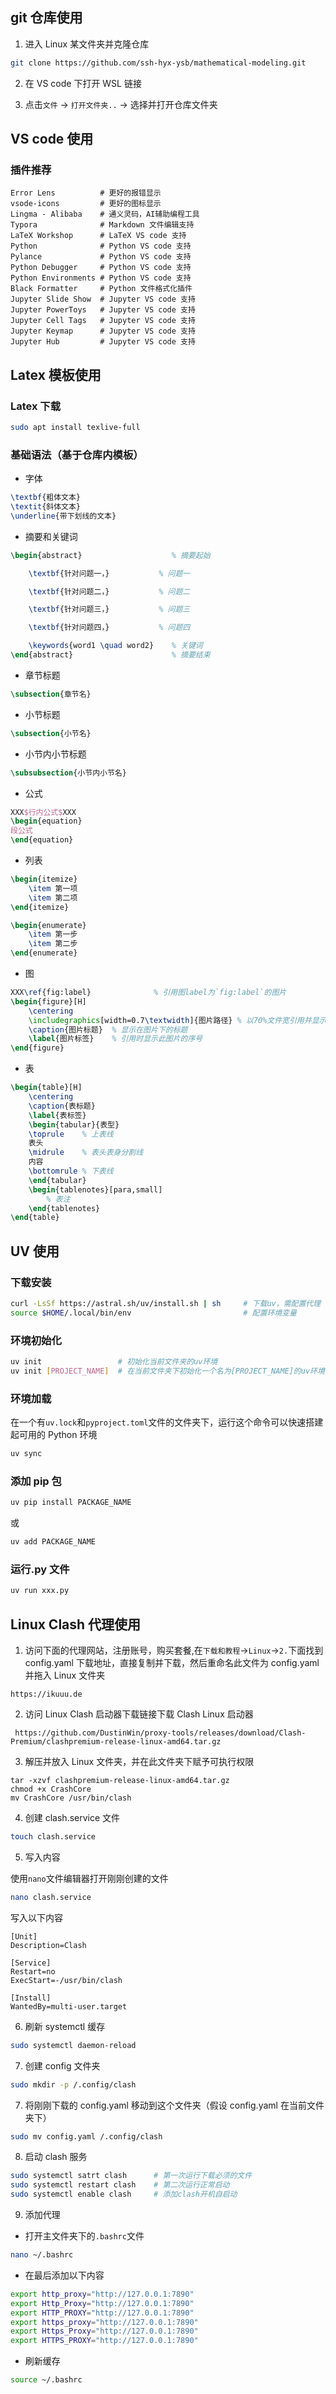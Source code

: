 ## git 仓库使用

1. 进入 Linux 某文件夹并克隆仓库

```bash
git clone https://github.com/ssh-hyx-ysb/mathematical-modeling.git
```

2. 在 VS code 下打开 WSL 链接

3. 点击`文件` -> `打开文件夹..` -> 选择并打开仓库文件夹

## VS code 使用

### 插件推荐

```plain
Error Lens          # 更好的报错显示
vsode-icons         # 更好的图标显示
Lingma - Alibaba    # 通义灵码，AI辅助编程工具
Typora              # Markdown 文件编辑支持
LaTeX Workshop      # LaTeX VS code 支持
Python              # Python VS code 支持
Pylance             # Python VS code 支持
Python Debugger     # Python VS code 支持
Python Environments # Python VS code 支持
Black Formatter     # Python 文件格式化插件
Jupyter Slide Show  # Jupyter VS code 支持
Jupyter PowerToys   # Jupyter VS code 支持
Jupyter Cell Tags   # Jupyter VS code 支持
Jupyter Keymap      # Jupyter VS code 支持
Jupyter Hub         # Jupyter VS code 支持
```

## Latex 模板使用

### Latex 下载

```bash
sudo apt install texlive-full
```

### 基础语法（基于仓库内模板）

- 字体

```latex
\textbf{粗体文本}
\textit{斜体文本}
\underline{带下划线的文本}
```

- 摘要和关键词

```latex
\begin{abstract}                    % 摘要起始

    \textbf{针对问题一，}           % 问题一

    \textbf{针对问题二，}           % 问题二

    \textbf{针对问题三，}           % 问题三

    \textbf{针对问题四，}           % 问题四

    \keywords{word1 \quad word2}    % 关键词
\end{abstract}                      % 摘要结束
```

- 章节标题

```latex
\subsection{章节名}
```

- 小节标题

```latex
\subsection{小节名}
```

- 小节内小节标题

```latex
\subsubsection{小节内小节名}
```

- 公式

```latex
XXX$行内公式$XXX
\begin{equation}
段公式
\end{equation}
```

- 列表

```latex
\begin{itemize}
    \item 第一项
    \item 第二项
\end{itemize}

\begin{enumerate}
    \item 第一步
    \item 第二步
\end{enumerate}
```

- 图

```latex
XXX\ref{fig:label}              % 引用图label为`fig:label`的图片
\begin{figure}[H]
    \centering
    \includegraphics[width=0.7\textwidth]{图片路径} % 以70%文件宽引用并显示位于`图片路径`下的图片
    \caption{图片标题}  % 显示在图片下的标题
    \label{图片标签}    % 引用时显示此图片的序号
\end{figure}
```

- 表

```latex
\begin{table}[H]
    \centering
    \caption{表标题}
    \label{表标签}
    \begin{tabular}{表型}
    \toprule    % 上表线
    表头
    \midrule    % 表头表身分割线
    内容
    \bottomrule % 下表线
    \end{tabular}
    \begin{tablenotes}[para,small]
        % 表注
    \end{tablenotes}
\end{table}
```

## UV 使用

### 下载安装

```bash
curl -LsSf https://astral.sh/uv/install.sh | sh     # 下载uv，需配置代理
source $HOME/.local/bin/env                         # 配置环境变量
```

### 环境初始化

```bash
uv init                 # 初始化当前文件夹的uv环境
uv init [PROJECT_NAME]  # 在当前文件夹下初始化一个名为[PROJECT_NAME]的uv环境
```

### 环境加载

在一个有`uv.lock`和`pyproject.toml`文件的文件夹下，运行这个命令可以快速搭建起可用的 Python 环境

```bash
uv sync
```

### 添加 pip 包

```bash
uv pip install PACKAGE_NAME
```

或

```bash
uv add PACKAGE_NAME
```

### 运行.py 文件

```bash
uv run xxx.py
```

## Linux Clash 代理使用

1. 访问下面的代理网站，注册账号，购买套餐,在`下载和教程`->`Linux`->`2.`下面找到 config.yaml 下载地址，直接复制并下载，然后重命名此文件为 config.yaml 并拖入 Linux 文件夹

```url
https://ikuuu.de
```

2. 访问 Linux Clash 启动器下载链接下载 Clash Linux 启动器

```url
 https://github.com/DustinWin/proxy-tools/releases/download/Clash-Premium/clashpremium-release-linux-amd64.tar.gz
```

3. 解压并放入 Linux 文件夹，并在此文件夹下赋予可执行权限

```
tar -xzvf clashpremium-release-linux-amd64.tar.gz
chmod +x CrashCore
mv CrashCore /usr/bin/clash
```

4. 创建 clash.service 文件

```bash
touch clash.service
```

5. 写入内容

使用`nano`文件编辑器打开刚刚创建的文件

```bash
nano clash.service
```

写入以下内容

```nano
[Unit]
Description=Clash

[Service]
Restart=no
ExecStart=-/usr/bin/clash

[Install]
WantedBy=multi-user.target
```

6. 刷新 systemctl 缓存

```bash
sudo systemctl daemon-reload
```

7. 创建 config 文件夹

```bash
sudo mkdir -p /.config/clash
```

7. 将刚刚下载的 config.yaml 移动到这个文件夹（假设 config.yaml 在当前文件夹下）

```bash
sudo mv config.yaml /.config/clash
```

8. 启动 clash 服务

```bash
sudo systemctl satrt clash      # 第一次运行下载必须的文件
sudo systemctl restart clash    # 第二次运行正常启动
sudo systemctl enable clash     # 添加clash开机自启动
```

9. 添加代理

- 打开主文件夹下的`.bashrc`文件

```bash
nano ~/.bashrc
```

- 在最后添加以下内容

```sh
export http_proxy="http://127.0.0.1:7890"
export Http_Proxy="http://127.0.0.1:7890"
export HTTP_PROXY="http://127.0.0.1:7890"
export https_proxy="http://127.0.0.1:7890"
export Https_Proxy="http://127.0.0.1:7890"
export HTTPS_PROXY="http://127.0.0.1:7890"
```

- 刷新缓存

```bash
source ~/.bashrc
```
